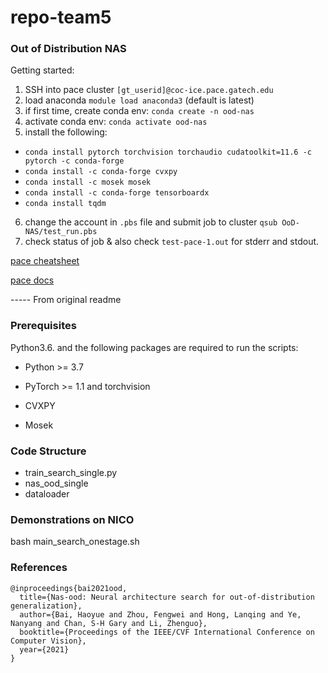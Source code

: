 # repo-team5

### Out of Distribution NAS

Getting started:

1. SSH into pace cluster `[gt_userid]@coc-ice.pace.gatech.edu`
2. load anaconda `module load anaconda3` (default is latest)
3. if first time, create conda env: `conda create -n ood-nas`
4. activate conda env: `conda activate ood-nas`
5. install the following:
  - `conda install pytorch torchvision torchaudio cudatoolkit=11.6 -c pytorch -c
    conda-forge`
  - `conda install -c conda-forge cvxpy`
  - `conda install -c mosek mosek`
  - `conda install -c conda-forge tensorboardx`
  - `conda install tqdm`

6. change the account in `.pbs` file and submit job to cluster `qsub OoD-NAS/test_run.pbs`
7. check status of job & also check `test-pace-1.out` for stderr and stdout.

[pace cheatsheet](https://docs.pace.gatech.edu/gettingStarted/commands/)

[pace docs](https://docs.pace.gatech.edu/ice_cluster/ice-guide/)

----- From original readme

### Prerequisites

Python3.6. and the following packages are required to run the scripts:

- Python >= 3.7

- PyTorch >= 1.1 and torchvision

- CVXPY

- Mosek

### Code Structure

 - train_search_single.py
 - nas_ood_single
 - dataloader


### Demonstrations on NICO

bash main_search_onestage.sh


### References
```
@inproceedings{bai2021ood,
  title={Nas-ood: Neural architecture search for out-of-distribution generalization},
  author={Bai, Haoyue and Zhou, Fengwei and Hong, Lanqing and Ye, Nanyang and Chan, S-H Gary and Li, Zhenguo},
  booktitle={Proceedings of the IEEE/CVF International Conference on Computer Vision},
  year={2021}
}
```

